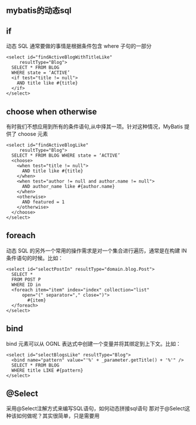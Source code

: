 ## mybatis的动态sql

## if
动态 SQL 通常要做的事情是根据条件包含 where 子句的一部分
````
<select id="findActiveBlogWithTitleLike"
     resultType="Blog">
  SELECT * FROM BLOG 
  WHERE state = ‘ACTIVE’ 
  <if test="title != null">
    AND title like #{title}
  </if>
</select>
````

## choose when otherwise
有时我们不想应用到所有的条件语句,从中择其一项。针对这种情况，MyBatis 提供了 choose 元素

````
<select id="findActiveBlogLike"
     resultType="Blog">
  SELECT * FROM BLOG WHERE state = ‘ACTIVE’
  <choose>
    <when test="title != null">
      AND title like #{title}
    </when>
    <when test="author != null and author.name != null">
      AND author_name like #{author.name}
    </when>
    <otherwise>
      AND featured = 1
    </otherwise>
  </choose>
</select>
````
## foreach
动态 SQL 的另外一个常用的操作需求是对一个集合进行遍历，通常是在构建 IN 条件语句的时候。比如：
````
<select id="selectPostIn" resultType="domain.blog.Post">
  SELECT *
  FROM POST P
  WHERE ID in
  <foreach item="item" index="index" collection="list"
      open="(" separator="," close=")">
        #{item}
  </foreach>
</select>
````

## bind
bind 元素可以从 OGNL 表达式中创建一个变量并将其绑定到上下文。比如：
````
<select id="selectBlogsLike" resultType="Blog">
  <bind name="pattern" value="'%' + _parameter.getTitle() + '%'" />
  SELECT * FROM BLOG
  WHERE title LIKE #{pattern}
</select>
````

## @Select
采用@Select注解方式来编写SQL语句，如何动态拼接sql语句
那对于@Select这种该如何做呢？其实很简单，只是需要用<script>标签包围，然后像xml语法一样书写即可
````
@Select(“select * from System where id = #{id, jdbcType=VARCHAR} and code= #{code, jdbcType=VARCHAR}”)
SystemConfig selectSysConfigById(@Param(“id”) Long id, @Param(“code”) String code);
````

````
@Select("
<script>
select COUNT(p.ID) from MM_LIST p, USER c where p.USER_ID = #{userId} and p.USER_ID = c.ID 
<if test=“status != null and status != ‘’”>and p.STATUS = #{status}</if> 
<if test=“code!= null and code!= ‘’”>and p.CODE = #{code}</if>
</script>")
Long selectUserListCount(@Param(“code”) String code, @Param(“status”)String status, @Param(“userId”)Long userId);
````

````
@Select({
      "select appId, version, lastModified from dbVersion where appId=#{appId}"})
@Results({ // 映射数据库字段名与实体类的属性名，若相同可不写
      @Result(column = "appId", property = "appId", jdbcType = JdbcType.VARCHAR),
      @Result(column = "version", property = "version", jdbcType = JdbcType.INTEGER),
      @Result(column = "lastModified", property = "lastModified", jdbcType = JdbcType.TIMESTAMP)
})
DbVersion getDbVersion(@Param("appId") String appId);
````

注意：在@Select注解中采用<script>标签包围拼接SQL语句时不能在标签里有>大于或<小于符号出现，否则会报Caused by: org.xml.sax.SAXParseException: 元素内容必须由格式正确的字符数据或标记组成。
需要对这样的标签符号进行转义即可。

## @insert
````
@Insert({
          "insert into dbVersion (appId, version, lastModified) values (#{appId}, #{version}, #{lastModified})"})
int insertDbVersion(@Param("appId") String appId, @Param("version") Integer version,
                  @Param("lastModified") Date lastModified);

@Insert({
      "insert into dbVersion (appId, version, lastModified) values (#{appId}, #{version}, #{lastModified,jdbcType=TIMESTAMP})"})
int insert(DbVersion version);
````    

## @Update
````
@Update({" drop table ${tableName} "})

void dropTable(@Param("tableName") String tableName);
````
````
@Update({
          "update dbVersion set version=#{version}, lastModified=#{lastModified} where appId=#{appId}"})
void updateDbVersion(@Param("appId") String appId, @Param("version") long version,
                   @Param("lastModified") Date lastModified);
````

注意：使用 #{tableName}占位符时，其前必须存在 = 等号，否则不会生效。若使用#{tableName}占位符不好用，可使用${tableName}连接符

## @Delete
````
@Delete({"delete from dbVersion where appId = #{appId}"})
void deleteDbVersion(@Param("appId") String appId);
````